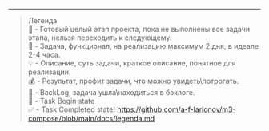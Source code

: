 <hr>

> Легенда
> <br> 🥗 - Готовый целый этап проекта, пока не выполнены все задачи этапа, нельзя переходить к следующему.
> <br> 🧡 - Задача, функционал, на реализацию максимум 2 дня, в идеале 2-4 часа.
> <br> 💡 - Описание, суть задачи, краткое описание, понятное для реализации.
> <br> 💰 - Результат, профит задачи, что можно увидеть\потрогать.
> <br> 🌱 - BackLog, задача ушла\находиться в бэклоге.
> <br> 🏁 - Task Begin state
> <br> ✅ - Task Completed state!
https://github.com/a-f-larionov/m3-compose/blob/main/docs/legenda.md